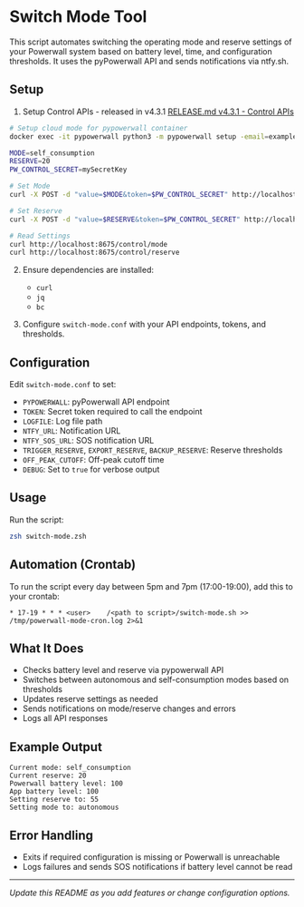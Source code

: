# Switch Mode Tool

This script automates switching the operating mode and reserve settings of your Powerwall system based on battery level, time, and configuration thresholds. It uses the pyPowerwall API and sends notifications via ntfy.sh.

## Setup

1. Setup Control APIs - released in v4.3.1 [RELEASE.md v4.3.1 - Control APIs](../../RELEASE.md#v431---control-apis)

```bash
# Setup cloud mode for pypowerwall container
docker exec -it pypowerwall python3 -m pypowerwall setup -email=example@example.com

MODE=self_consumption
RESERVE=20
PW_CONTROL_SECRET=mySecretKey

# Set Mode
curl -X POST -d "value=$MODE&token=$PW_CONTROL_SECRET" http://localhost:8675/control/mode

# Set Reserve
curl -X POST -d "value=$RESERVE&token=$PW_CONTROL_SECRET" http://localhost:8675/control/reserve

# Read Settings
curl http://localhost:8675/control/mode
curl http://localhost:8675/control/reserve
```

2. Ensure dependencies are installed:
   - `curl`
   - `jq`
   - `bc`

3. Configure `switch-mode.conf` with your API endpoints, tokens, and thresholds.


## Configuration

Edit `switch-mode.conf` to set:
- `PYPOWERWALL`: pyPowerwall API endpoint
- `TOKEN`: Secret token required to call the endpoint
- `LOGFILE`: Log file path
- `NTFY_URL`: Notification URL
- `NTFY_SOS_URL`: SOS notification URL
- `TRIGGER_RESERVE`, `EXPORT_RESERVE`, `BACKUP_RESERVE`: Reserve thresholds
- `OFF_PEAK_CUTOFF`: Off-peak cutoff time
- `DEBUG`: Set to `true` for verbose output

## Usage

Run the script:
```sh
zsh switch-mode.zsh
```

## Automation (Crontab)

To run the script every day between 5pm and 7pm (17:00-19:00), add this to your crontab:
```cron
* 17-19 * * * <user>    /<path to script>/switch-mode.sh >> /tmp/powerwall-mode-cron.log 2>&1
```

## What It Does
- Checks battery level and reserve via pypowerwall API
- Switches between autonomous and self-consumption modes based on thresholds
- Updates reserve settings as needed
- Sends notifications on mode/reserve changes and errors
- Logs all API responses

## Example Output
```
Current mode: self_consumption
Current reserve: 20
Powerwall battery level: 100
App battery level: 100
Setting reserve to: 55
Setting mode to: autonomous
```

## Error Handling
- Exits if required configuration is missing or Powerwall is unreachable
- Logs failures and sends SOS notifications if battery level cannot be read

---
*Update this README as you add features or change configuration options.*
